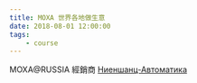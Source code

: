 ```yaml
---
title: MOXA 世界各地做生意
date: 2018-08-01 12:00:00
tags:
    - course
---
```


MOXA@RUSSIA 經銷商
[Ниеншанц-Автоматика](https://nnz-ipc.ru/)
